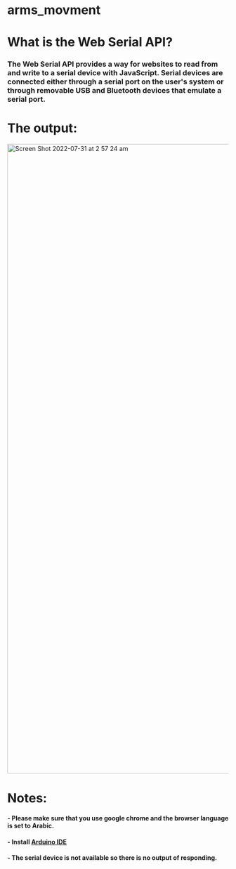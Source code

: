 # arms_movment

# What is the Web Serial API?
### The Web Serial API provides a way for websites to read from and write to a serial device with JavaScript. Serial devices are connected either through a serial port on the user's system or through removable USB and Bluetooth devices that emulate a serial port.


# The output:

<img width="1434" alt="Screen Shot 2022-07-31 at 2 57 24 am" src="https://user-images.githubusercontent.com/98902283/182004329-ffddc4e0-a570-41d4-ba57-0d4b3b2e8329.png">


# Notes:

#### - Please make sure that you use google chrome and the browser language is set to Arabic.
#### -  Install [Arduino IDE](https://www.arduino.cc/en/software)
#### -  The serial device is not available so there is no output of responding.

